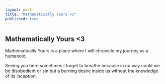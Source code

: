 ```yaml
---
layout: post
title: "Mathematically Yours <3"
published: true
---
```

## Mathematically Yours <3

Mathematically Yours is a place where I will chronicle my journey as a humanoid.

Seeing you here sometimes I forget to breathe because in no way could we be disobedient or sin but a burning desire inside us without the knowledge of its inception.

